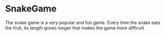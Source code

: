 # SnakeGame

The snake game is a very popular and fun game. Every time the snake eats the fruit, its length grows longer that makes the game more difficult
